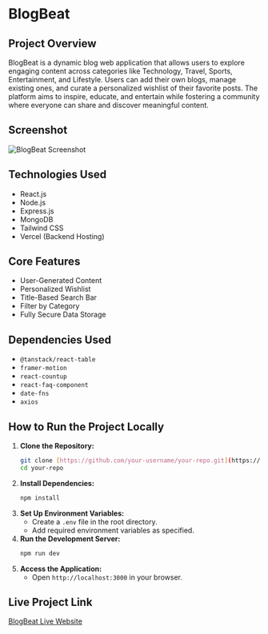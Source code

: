 # BlogBeat

## Project Overview
BlogBeat is a dynamic blog web application that allows users to explore engaging content across categories like Technology, Travel, Sports, Entertainment, and Lifestyle. Users can add their own blogs, manage existing ones, and curate a personalized wishlist of their favorite posts. The platform aims to inspire, educate, and entertain while fostering a community where everyone can share and discover meaningful content.

## Screenshot
![BlogBeat Screenshot](https://your-image-url.com/image.png)

## Technologies Used
- React.js
- Node.js
- Express.js
- MongoDB
- Tailwind CSS
- Vercel (Backend Hosting)

## Core Features
- User-Generated Content
- Personalized Wishlist
- Title-Based Search Bar
- Filter by Category
- Fully Secure Data Storage

## Dependencies Used
- `@tanstack/react-table`
- `framer-motion`
- `react-countup`
- `react-faq-component`
- `date-fns`
- `axios`

## How to Run the Project Locally
1. **Clone the Repository:**
   ```sh
   git clone [https://github.com/your-username/your-repo.git](https://github.com/jahidulkanchan/BlogsBeat.git)
   cd your-repo
   ```
2. **Install Dependencies:**
   ```sh
   npm install
   ```
3. **Set Up Environment Variables:**
   - Create a `.env` file in the root directory.
   - Add required environment variables as specified.
4. **Run the Development Server:**
   ```sh
   npm run dev
   ```
5. **Access the Application:**
   - Open `http://localhost:3000` in your browser.

## Live Project Link
[BlogBeat Live Website](https://blogsbeat.netlify.app/)
